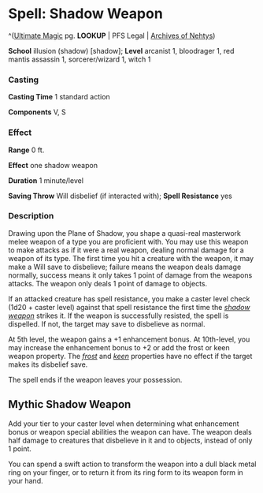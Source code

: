# Spell: Shadow Weapon

^([Ultimate Magic][ss-shadow-weapon] pg. **LOOKUP** | PFS Legal | [Archives of Nehtys][sn-shadow-weapon])

**School** illusion (shadow) [shadow]; **Level** arcanist 1, bloodrager 1, red mantis assassin 1, sorcerer/wizard 1, witch 1

### Casting

**Casting Time** 1 standard action  

**Components** V, S

### Effect

**Range** 0 ft.  

**Effect** one shadow weapon  

**Duration** 1 minute/level  

**Saving Throw** Will disbelief (if interacted with); **Spell Resistance** yes

### Description

Drawing upon the Plane of Shadow, you shape a quasi-real masterwork melee weapon of a type you are proficient with. You may use this weapon to make attacks as if it were a real weapon, dealing normal damage for a weapon of its type. The first time you hit a creature with the weapon, it may make a Will save to disbelieve; failure means the weapon deals damage normally, success means it only takes 1 point of damage from the weapons attacks. The weapon only deals 1 point of damage to objects.  

If an attacked creature has spell resistance, you make a caster level check (1d20 + caster level) against that spell resistance the first time the _[shadow weapon]_ strikes it. If the weapon is successfully resisted, the spell is dispelled. If not, the target may save to disbelieve as normal.  

At 5th level, the weapon gains a +1 enhancement bonus. At 10th-level, you may increase the enhancement bonus to +2 or add the frost or keen weapon property. The _[frost]_ and _[keen]_ properties have no effect if the target makes its disbelief save.  

The spell ends if the weapon leaves your possession.

## Mythic Shadow Weapon

Add your tier to your caster level when determining what enhancement bonus or weapon special abilities the weapon can have. The weapon deals half damage to creatures that disbelieve in it and to objects, instead of only 1 point.  

You can spend a swift action to transform the weapon into a dull black metal ring on your finger, or to return it from its ring form to its weapon form in your hand.

[ss-shadow-weapon]: http://paizo.com/pathfinderRPG/v57
[sn-shadow-weapon]: http://www.archivesofnethys.com/SpellDisplay.aspx?ItemName=Shadow%20Weapon
[frost]: http://www.archivesofnethys.com/SpellDisplay.aspx?ItemName=frost
[keen]: http://www.archivesofnethys.com/SpellDisplay.aspx?ItemName=keen
[shadow weapon]: http://www.archivesofnethys.com/SpellDisplay.aspx?ItemName=shadow%20weapon